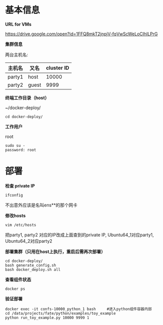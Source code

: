 # 基本信息

**URL for VMs**

https://drive.google.com/open?id=1FFQ8mkT2jnpjV-fqVwScWeLoCIhILPrG


**集群信息**

两台主机名: 

| 主机名 | 又名   | cluster ID |
| ------ | ----- | ---------- |
| party1 | host | 10000      |
| party2 | guest | 9999       |



**终端工作目录（host）**

~/docker-deploy/

```
cd docker-deploy/
```



**工作用户**

root

```
sudo su -
password: root
```



# 部署

**检查 private IP**
```
ifconfig
```
不出意外应该是名叫ens\*\*的那个网卡

**修改hosts**
```
vim /etc/hosts
```
把party1, party2 对应的IP改成上面查到的private IP, Ubuntu64_1对应party1, Ubuntu64_2对应party2

**部署集群（只用在host上执行，重启后需再次部署）**

```
cd docker-deploy/
bash generate_config.sh
bash docker_deploy.sh all
```



**查看组件状态**

```
docker ps
```



**验证部署**

```
docker exec -it confs-10000_python_1 bash     #进入python组件容器内部
cd /data/projects/fate/python/examples/toy_example
python run_toy_example.py 10000 9999 1 
```



